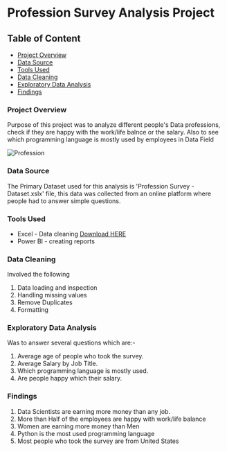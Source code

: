 # Profession Survey Analysis Project

## Table of Content

- [Project Overview](#project-overview)
- [Data Source](#data-source)
- [Tools Used](#tools-used)
- [Data Cleaning](#data-cleaning)
- [Exploratory Data Analysis](#exploratory-data-analysis)
- [Findings](#findings)

### Project Overview

Purpose of this project was to analyze different people's Data professions, check if they are happy with the work/life balnce or the salary. Also to see which programming language is mostly used by employees in Data Field

![Profession](https://github.com/Josiah-TechBro/Profession-Survey-Analysis/assets/143694858/c86a0dbd-fdaf-44be-9220-84dc52ac267a)


### Data Source

The Primary Dataset used for this analysis is 'Profession Survey - Dataset.xslx' file, this data was collected from an online platform where people had to answer simple questions.

### Tools Used

- Excel - Data cleaning [Download HERE](https://microsoft.com)
- Power BI - creating reports

### Data Cleaning

Involved the following

1. Data loading and inspection
2. Handling missing values
3. Remove Duplicates
4. Formatting

### Exploratory Data Analysis

Was to answer several questions which are:-

1. Average age of people who took the survey.
2. Average Salary by Job Title.
3. Which programming language is mostly used.
4. Are people happy which their salary.

### Findings

1. Data Scientists are earning more money than any job.
2. More than Half of the employees are happy with work/life balance
3. Women are earning more money than Men
4. Python is the most used programming language
5. Most people who took the survey are from United States









